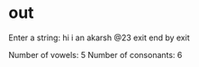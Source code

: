 # out
Enter a string: hi i an akarsh @23  exit
end by exit


Number of vowels: 5
Number of consonants: 6
